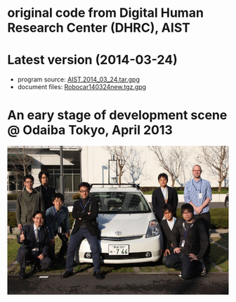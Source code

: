 # original code from Digital Human Research Center (DHRC), AIST


# Latest version (2014-03-24)
- program source: [AIST.2014_03_24.tar.gpg](./AIST.2014_03_24.tar.gpg)
- document files: [Robocar140324new.tgz.gpg](http://nacc.nagasaki-u.ac.jp/autoware/Robocar140324new.tgz.gpg)

# An eary stage of development scene @ Odaiba Tokyo, April 2013
<img src="./20130411-AIST-DHRC.jpg">


